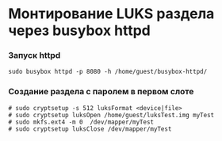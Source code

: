 # Монтирование LUKS раздела через busybox httpd

### Запуск httpd

`sudo busybox httpd -p 8080 -h /home/guest/busybox-httpd/`

###   Создание раздела с паролем в первом слоте

```
# sudo cryptsetup -s 512 luksFormat <device|file>
# sudo cryptsetup luksOpen /home/guest/luksTest.img myTest
# sudo mkfs.ext4 -m 0  /dev/mapper/myTest
# sudo cryptsetup luksClose /dev/mapper/myTest
```
